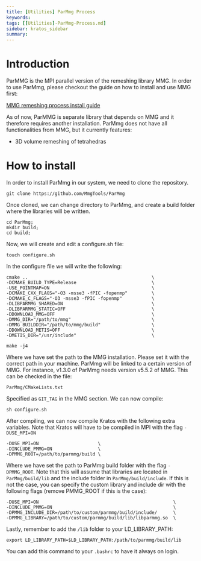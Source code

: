 ```yaml
---
title: [Utilities] ParMmg Process
keywords: 
tags: [[Utilities]-ParMmg-Process.md]
sidebar: kratos_sidebar
summary: 
---
```


# Introduction

ParMMG is the MPI parallel version of the remeshing library MMG. In order to use ParMmg, please checkout the guide on how to install and use MMG first:

[MMG remeshing process install guide](https://github.com/KratosMultiphysics/Kratos/wiki/%5BUtilities%5D-MMG-Process)

As of now, ParMMG is separate library that depends on MMG and it therefore requires another installation. ParMmg does not have all functionalities from MMG, but it currently features:
* 3D volume remeshing of tetrahedras

# How to install

In order to install ParMmg in our system, we need to clone the repository. 

    git clone https://github.com/MmgTools/ParMmg

Once cloned, we can change directory to ParMmg, and create a build folder where the libraries will be written. 

    cd ParMmg;
    mkdir build;
    cd build;
      
Now, we will create and edit a configure.sh file:

    touch configure.sh

In the configure file we will write the following:

    cmake ..                                              \
    -DCMAKE_BUILD_TYPE=Release                            \
    -USE_POINTMAP=ON                                      \
    -DCMAKE_CXX_FLAGS="-O3 -msse3 -fPIC -fopenmp"         \
    -DCMAKE_C_FLAGS="-O3 -msse3 -fPIC -fopenmp"           \
    -DLIBPARMMG_SHARED=ON                                 \
    -DLIBPARMMG_STATIC=OFF                                \
    -DDOWNLOAD_MMG=OFF                                    \
    -DMMG_DIR="/path/to/mmg"                              \
    -DMMG_BUILDDIR="/path/to/mmg/build"                   \
    -DDOWNLOAD_METIS=OFF                                  \
    -DMETIS_DIR="/usr/include"                            \

    make -j4


Where we have set the path to the MMG installation. Please set it with the correct path in your machine. ParMmg will be linked to a certain version of MMG. For instance, v1.3.0 of ParMmg needs version v5.5.2 of MMG. This can be checked in the file:

    ParMmg/CMakeLists.txt

Specified as `GIT_TAG` in the MMG section. We can now compile:

    sh configure.sh


After compiling, we can now compile Kratos with the following extra variables. Note that Kratos will have to be compiled in MPI with the flag `-DUSE_MPI=ON`

    -DUSE_MPI=ON                      \
    -DINCLUDE_PMMG=ON                 \
    -DPMMG_ROOT=/path/to/parmmg/build \

Where we have set the path to ParMmg build folder with the flag `-DPMMG_ROOT`. Note that this will assume that libraries are located in `ParMmg/build/lib` and the include folder in `ParMmg/build/include`. If this is not the case, you can specify the custom library and include dir with the following flags (remove PMMG_ROOT if this is the case):

    -DUSE_MPI=ON                                                  \
    -DINCLUDE_PMMG=ON                                             \
    -DPMMG_INCLUDE_DIR=/path/to/custom/parmmg/build/include/      \
    -DPMMG_LIBRARY=/path/to/custom/parmmg/build/lib/libparmmg.so  \

Lastly, remember to add the `/lib` folder to  your LD_LIBRARY_PATH:

    export LD_LIBRARY_PATH=$LD_LIBRARY_PATH:/path/to/parmmg/build/lib

You can add this command to your `.bashrc` to have it always on login. 